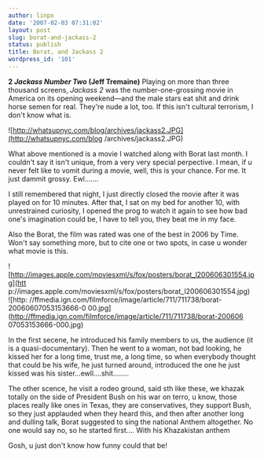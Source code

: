 ```yaml
---
author: linpx
date: '2007-02-03 07:31:02'
layout: post
slug: borat-and-jackass-2
status: publish
title: Borat, and Jackass 2
wordpress_id: '101'
---
```


**2 _Jackass Number Two_ (Jeff Tremaine)** Playing on more than three thousand screens, _Jackass 2_ was the number-one-grossing movie in America on its opening weekend—and the male stars eat shit and drink horse semen for real. They're nude a lot, too. If this isn't cultural terrorism, I don't know what is.  

  

![http://whatsupnyc.com/blog/archives/jackass2.JPG](http://whatsupnyc.com/blog
/archives/jackass2.JPG)

What above mentioned is a movie I watched along with Borat last month. I
couldn't say it isn't unique, from a very very special perpective. I mean, if
u never felt like to vomit during a movie, well, this is your chance. For me.
It just dammit grossy. Ewl…….

I still remembered that night, I just directly closed the movie after it was
played on for 10 minutes. After that, I sat on my bed for another 10, with
unrestrained curiosity, I opened the prog to watch it again to see how bad
one's imagination could be, I have to tell you, they beat me in my face.

Also the Borat, the film was rated was one of the best in 2006 by Time. Won't
say something more, but to cite one or two spots, in case u wonder what movie
is this.

  

![http://images.apple.com/moviesxml/s/fox/posters/borat_l200606301554.jpg](htt
p://images.apple.com/moviesxml/s/fox/posters/borat_l200606301554.jpg)  ![http:
//ffmedia.ign.com/filmforce/image/article/711/711738/borat-20060607053153666-0
00.jpg](http://ffmedia.ign.com/filmforce/image/article/711/711738/borat-200606
07053153666-000.jpg)

In the first secene, he introduced his family members to us, the audience (it
is a quasi-documentary). Then he went to a woman, not bad looking, he kissed
her for a long time, trust me, a long time, so when everybody thought that
could be his wife, he just turned around, introduced the one he just kissed
was his sister…ewll….shit……..

The other scence, he visit a rodeo ground, said sth like these, we khazak
totally on the side of President Bush on his war on terro, u know, those
places really like ones in Texas, they are conservatives, they support Bush,
so they just applauded when they heard this, and then after another long and
dulling talk, Borat suggested to sing the national Anthem altogether. No one
would say no, so he started first…. With his Khazakistan anthem

Gosh, u just don't know how funny could that be!

